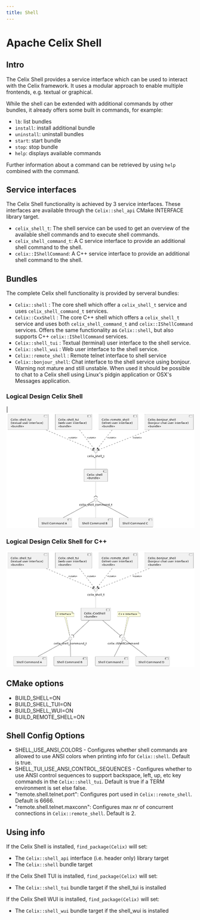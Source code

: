 ```yaml
---
title: Shell
---
```


<!--
Licensed to the Apache Software Foundation (ASF) under one or more
contributor license agreements.  See the NOTICE file distributed with
this work for additional information regarding copyright ownership.
The ASF licenses this file to You under the Apache License, Version 2.0
(the "License"); you may not use this file except in compliance with
the License.  You may obtain a copy of the License at
   
    http://www.apache.org/licenses/LICENSE-2.0

Unless required by applicable law or agreed to in writing, software
distributed under the License is distributed on an "AS IS" BASIS,
WITHOUT WARRANTIES OR CONDITIONS OF ANY KIND, either express or implied.
See the License for the specific language governing permissions and
limitations under the License.
-->

# Apache Celix Shell

## Intro
The Celix Shell provides a service interface which can be used to interact with the Celix framework. It uses a modular
approach to enable multiple frontends, e.g. textual or graphical.

While the shell can be extended with additional commands by other bundles, it already offers some built in commands,
for example:
 - `lb`: list bundles
 - `install`: install additional bundle 
 - `uninstall`: uninstall bundles
 - `start`: start bundle
 - `stop`: stop bundle
 - `help`: displays available commands

Further information about a command can be retrieved by using `help` combined with the command.

## Service interfaces
The Celix Shell functionality is achieved by 3 service interfaces. These interfaces are available through the 
`Celix::shel_api` CMake INTERFACE library target. 

- `celix_shell_t`: The shell service can be used to get an overview of the available shell commands and to execute
   shell commands.
- `celix_shell_command_t`: A C service interface to provide an additional shell command to the shell. 
- `celix::IShellCommand`: A C++ service interface to provide an additional shell command to the shell.

## Bundles
The complete Celix shell functionality is provided by serveral bundles:
 - `Celix::shell` : The core shell which offer a `celix_shell_t` service and uses `celix_shell_command_t` services.
 - `Celix::CxxShell` : The core C++ shell which offers a `celix_shell_t` service and uses both `celix_shell_command_t`
   and `celix::IShellCommand` services. Offers the same functionality as `Celix::shell`, but also supports C++
   `celix::IShellCommand` services.
 - `Celix::shell_tui` : Textual (terminal) user interface to the shell service. 
 - `Celix::shell_wui` : Web user interface to the shell service.
 - `Celix::remote_shell` : Remote telnet interface to shell service 
 - `Celix::bonjour_shell`: Chat interface to the shell service using bonjour. Warning not mature and still unstable. When used it should be possible to chat to a Celix shell using Linux's pidgin application or OSX's 
   Messages application.

### Logical Design Celix Shell

|![Celix Shell Logical Design](diagrams/celix_shell.png)

### Logical Design Celix Shell for C++
![Celix C++ Shell Logical Design](diagrams/celix_cxx_shell.png)

## CMake options

- BUILD_SHELL=ON
- BUILD_SHELL_TUI=ON
- BUILD_SHELL_WUI=ON
- BUILD_REMOTE_SHELL=ON

## Shell Config Options

- SHELL_USE_ANSI_COLORS - Configures whether shell commands are allowed to use
ANSI colors when printing info for `Celix::shell`. Default is true.
- SHELL_TUI_USE_ANSI_CONTROL_SEQUENCES - Configures whether to use ANSI control
  sequences to support backspace, left, up, etc key commands in the
  `Celix::shell_tui`. Default is true if a TERM environment is set else false.
- "remote.shell.telnet.port": Configures port used in `Celix::remote_shell`. Default is 6666.
- "remote.shell.telnet.maxconn": Configures max nr of concurrent connections in `Celix::remote_shell`. Default is 2.

## Using info

If the Celix Shell is installed, `find_package(Celix)` will set:
 - The `Celix::shell_api` interface (i.e. header only) library target
 - The `Celix::shell` bundle target

If the Celix Shell TUI is installed, `find_package(Celix)` will set:
- The `Celix::shell_tui` bundle target if the shell_tui is installed

If the Celix Shell WUI is installed, `find_package(Celix)` will set:
- The `Celix::shell_wui` bundle target if the shell_wui is installed